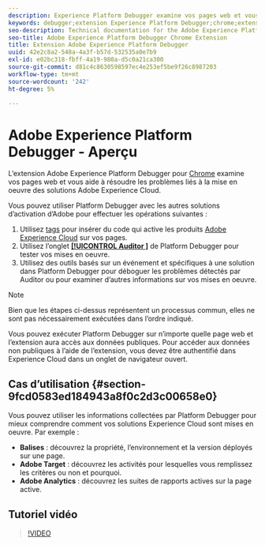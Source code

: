 ```yaml
---
description: Experience Platform Debugger examine vos pages web et vous aide à résoudre les problèmes liés à la mise en oeuvre des solutions Experience Cloud.
keywords: debugger;extension Experience Platform Debugger;chrome;extension
seo-description: Technical documentation for the Adobe Experience Platform Debugger Chrome Extension - examine your web pages and understand problems with your Experience Cloud solution mplementations
seo-title: Adobe Experience Platform Debugger Chrome Extension
title: Extension Adobe Experience Platform Debugger
uuid: 42e2c8a2-548a-4a3f-b57d-532535a0e7b9
exl-id: e02bc318-fbff-4a19-980a-d5c0a21ca300
source-git-commit: d81c4c8630598597ec4e253ef5be9f26c8987203
workflow-type: tm+mt
source-wordcount: '242'
ht-degree: 5%

---
```


# Adobe Experience Platform Debugger - Aperçu

L’extension Adobe Experience Platform Debugger pour [Chrome](https://chrome.google.com/webstore/detail/adobe-experience-platform/bfnnokhpnncpkdmbokanobigaccjkpob) examine vos pages web et vous aide à résoudre les problèmes liés à la mise en oeuvre des solutions Adobe Experience Cloud.

Vous pouvez utiliser Platform Debugger avec les autres solutions d’activation d’Adobe pour effectuer les opérations suivantes :

1. Utilisez [tags](../tags/home.md) pour insérer du code qui active les produits [Adobe Experience Cloud](https://experienceleague.adobe.com/docs/core-services/interface/experience-cloud.html?lang=fr) sur vos pages.
1. Utilisez l’onglet [**[!UICONTROL Auditor ]**](./auditor/overview.md) de Platform Debugger pour tester vos mises en oeuvre.
1. Utilisez des outils basés sur un événement et spécifiques à une solution dans Platform Debugger pour déboguer les problèmes détectés par Auditor ou pour examiner d’autres informations sur vos mises en oeuvre.

>[!NOTE]
>
>Bien que les étapes ci-dessus représentent un processus commun, elles ne sont pas nécessairement exécutées dans l’ordre indiqué.

Vous pouvez exécuter Platform Debugger sur n’importe quelle page web et l’extension aura accès aux données publiques. Pour accéder aux données non publiques à l’aide de l’extension, vous devez être authentifié dans Experience Cloud dans un onglet de navigateur ouvert.

## Cas d’utilisation {#section-9fcd0583ed184943a8f0c2d3c00658e0}

Vous pouvez utiliser les informations collectées par Platform Debugger pour mieux comprendre comment vos solutions Experience Cloud sont mises en oeuvre. Par exemple :

* **Balises** : découvrez la propriété, l’environnement et la version déployés sur une page.
* **Adobe Target** : découvrez les activités pour lesquelles vous remplissez les critères ou non et pourquoi.
* **Adobe Analytics** : découvrez les suites de rapports actives sur la page active.

## Tutoriel vidéo

>[!VIDEO](https://video.tv.adobe.com/v/32156?quality=12&learn=on)
